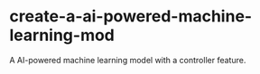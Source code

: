# create-a-ai-powered-machine-learning-mod
A AI-powered machine learning model with a controller feature.
